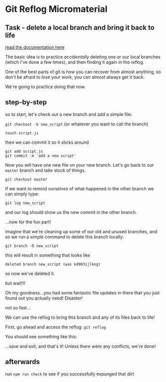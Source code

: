 # Git Reflog Micromaterial

## Task - delete a local branch and bring it back to life

[read the documentation here](https://git-scm.com/docs/git-reflog)

The basic idea is to practice *accidentally* deleting one or our
local branches (which I've done a few times), and then finding
it again in the reflog.

One of the best parts of git is how you can recover from almost
anything, so don't be afraid to lose your work, you can almost
always get it back.

We're going to practice doing that now.

## step-by-step

so to start, let's check out a new branch and add a simple file:

`git checkout -b new_script`
(or whatever you want to call the branch)

`touch script.js`

then we can commit it so it sticks around

```
git add script.js
git commit -m 'add a new script'
```

Now you will have one new file on your new branch. Let's go back
to our `master` branch and take stock of things.

`git checkout master`

If we want to remind ourselves of what happened in the other branch
we can simply type:

`git log new_script`

and our log should show us the new commit in the other branch.

...now for the fun part!

Imagine that we're cleaning up some of our old and unused branches,
and so we run a simple command to delete this branch locally:

`git branch -D new_script`

this will result in something that looks like

```
deleted branch new_script (was kd903ijlkng)
```

so now we've deleted it.

but wait!!!

Oh my goodness...you had some fantastic file updates in there that
you just found out you actually need! Disaster!

not so fast...

We can use the reflog to bring this branch and any of its files
back to life!

First, go ahead and access the reflog:
`git reflog`

You should see something like this:


...save and exit, and that's it! Unless there were any conflicts, we're done!

## afterwards

run `npm run check` to see if you successfully expunged that dirt
